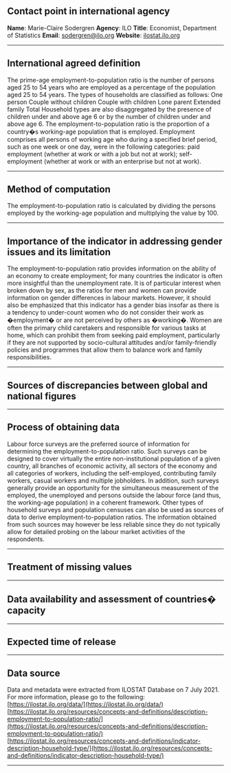 ## Contact point in international agency

**Name**: Marie-Claire Sodergren
**Agency**: ILO
**Title**: Economist, Department of Statistics
**Email**: [sodergren@ilo.org](mailto:sodergren@ilo.org)
**Website**: [ilostat.ilo.org](https://ilostat.ilo.org/)

---

## International agreed definition

The prime-age employment-to-population ratio is the number of persons aged 25 to 54 years who are employed as a percentage of the population aged 25 to 54 years. The types of households are classified as follows: One person Couple without children Couple with children Lone parent Extended family Total Household types are also disaggregated by the presence of children under and above age 6 or by the number of children under and above age 6. The employment-to-population ratio is the proportion of a country�s working-age population that is employed. Employment comprises all persons of working age who during a specified brief period, such as one week or one day, were in the following categories: paid employment \(whether at work or with a job but not at work\); self-employment \(whether at work or with an enterprise but not at work\).

---

## Method of computation

The employment-to-population ratio is calculated by dividing the persons employed by the working-age population and multiplying the value by 100.

---

## Importance of the indicator in addressing gender issues and its limitation

The employment-to-population ratio provides information on the ability of an economy to create employment; for many countries the indicator is often more insightful than the unemployment rate. It is of particular interest when broken down by sex, as the ratios for men and women can provide information on gender differences in labour markets. However, it should also be emphasized that this indicator has a gender bias insofar as there is a tendency to under-count women who do not consider their work as �employment� or are not perceived by others as �working�. Women are often the primary child caretakers and responsible for various tasks at home, which can prohibit them from seeking paid employment, particularly if they are not supported by socio-cultural attitudes and/or family-friendly policies and programmes that allow them to balance work and family responsibilities.

---

## Sources of discrepancies between global and national figures

---

## Process of obtaining data

Labour force surveys are the preferred source of information for determining the employment-to-population ratio. Such surveys can be designed to cover virtually the entire non-institutional population of a given country, all branches of economic activity, all sectors of the economy and all categories of workers, including the self-employed, contributing family workers, casual workers and multiple jobholders. In addition, such surveys generally provide an opportunity for the simultaneous measurement of the employed, the unemployed and persons outside the labour force \(and thus, the working-age population\) in a coherent framework. Other types of household surveys and population censuses can also be used as sources of data to derive employment-to-population ratios. The information obtained from such sources may however be less reliable since they do not typically allow for detailed probing on the labour market activities of the respondents.

---

## Treatment of missing values

---

## Data availability and assessment of countries� capacity

---

## Expected time of release

---

## Data source

Data and metadata were extracted from ILOSTAT Database on 7 July 2021. For more information, please go to the following: [https://ilostat.ilo.org/data/](https://ilostat.ilo.org/data/) [https://ilostat.ilo.org/resources/concepts-and-definitions/description-employment-to-population-ratio/](https://ilostat.ilo.org/resources/concepts-and-definitions/description-employment-to-population-ratio/) [https://ilostat.ilo.org/resources/concepts-and-definitions/indicator-description-household-type/](https://ilostat.ilo.org/resources/concepts-and-definitions/indicator-description-household-type/)

---
